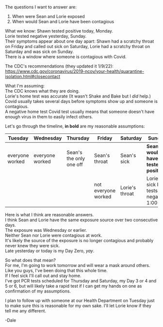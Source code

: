 The questions I want to answer are:
1. When were Sean and Lorie exposed
2. When would Sean and Lorie have been contagious 

What we know:
Shawn tested positive today, Monday.  
Lorie tested negative yesterday, Sunday.  
Their symptoms appear about one day apart: Shawn had a scratchy throat on Friday and called out sick on Saturday, Lorie had a scratchy throat on Saturday and was sick on Sunday.  
There is a window where someone is contagious with Covid.

The CDC's recommendations (they updated it 1/9/22):  
https://www.cdc.gov/coronavirus/2019-ncov/your-health/quarantine-isolation.html#closecontact

What I'm assuming:  
The CDC knows what they are doing.  
Lorie's home test was accurate (It wasn't Shake and Bake but I *did* help.)  
Covid usually takes several days before symptoms show up and someone is contagious.  
A negative home test Covid test usually means that someone doesn't have enough virus in them to easily infect others.

Let's go through the timeline, **in bold** are my reasonable assumptions:

|Tuesday |Wednesday |Thursday |Friday |Saturday |Sunday |Monday |Tuesday|
|--|--|--|--|--|--|--|--|
|everyone worked  |everyone worked | Sean's the only one off |Sean's throat |Sean's sick| **Sean would have tested positive** |Sean tests positive|
||||not everyone worked|Lorie's throat|Lorie's sick but tests negative, 1:00 PM| **Lorie would have tested positive** |**Lorie will test positive**  |

Here is what I think are reasonable answers.  
I think Sean and Lorie have the same exposure source over two consecutive days.  
The exposure was Wednesday or earlier.  
Neither Sean nor Lorie were contagious at work.  
It's likely the source of the exposure is no longer contagious and probably never knew they were sick.  
Late yesterday or today is my Day Zero, *yay*.  

So what does that mean?  
For me, I'm going to work tomorrow and will wear a mask around others. Like you guys, I've been doing that this whole time.  
If I feel sick I'll call out and stay home.  
I've got PCR tests scheduled for Thursday and Saturday, my Day 3 or 4 and 5 or 6, but will likely take a rapid test if I can get my hands on one as confirmation of my assumptions.

I plan to follow up with someone at our Health Department on Tuesday just to make sure this is reasonable for my own sake. I'll let Lorie know if they tell me any different.

-Dale
